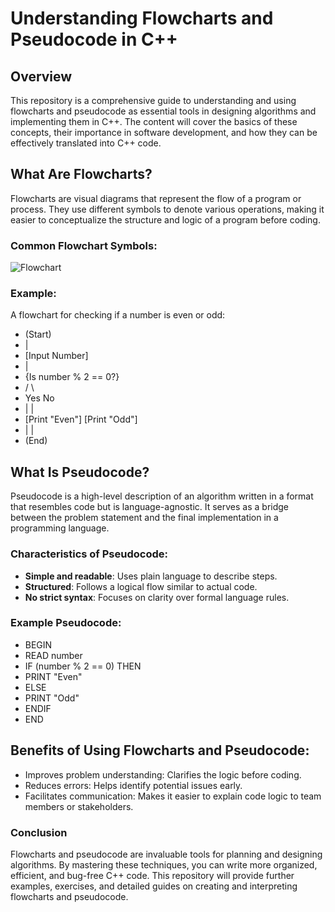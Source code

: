 # Understanding Flowcharts and Pseudocode in C++

## Overview
This repository is a comprehensive guide to understanding and using flowcharts and pseudocode as essential tools in designing algorithms and implementing them in C++. The content will cover the basics of these concepts, their importance in software development, and how they can be effectively translated into C++ code.

## What Are Flowcharts?
Flowcharts are visual diagrams that represent the flow of a program or process. They use different symbols to denote various operations, making it easier to conceptualize the structure and logic of a program before coding.

### Common Flowchart Symbols: 
![Flowchart](https://github.com/Deeptig9138/DSA-in-CPP/blob/main/Basics/Flowchart%20%26%20Psudeocode/flowchart.jpg)

### Example:
A flowchart for checking if a number is even or odd:
- (Start) 
-    |
-  [Input Number]
-    |
-   {Is number % 2 == 0?} 
-   /            \ 
- Yes             No
-  |              |
- [Print "Even"] [Print "Odd"]
-  |                |
-    (End)


## What Is Pseudocode?
Pseudocode is a high-level description of an algorithm written in a format that resembles code but is language-agnostic. It serves as a bridge between the problem statement and the final implementation in a programming language.

### Characteristics of Pseudocode:
- **Simple and readable**: Uses plain language to describe steps.
- **Structured**: Follows a logical flow similar to actual code.
- **No strict syntax**: Focuses on clarity over formal language rules.

### Example Pseudocode:
- BEGIN
- READ number
- IF (number % 2 == 0) THEN
-   PRINT "Even"
- ELSE
-   PRINT "Odd"
- ENDIF
- END

## Benefits of Using Flowcharts and Pseudocode:
- Improves problem understanding: Clarifies the logic before coding.
- Reduces errors: Helps identify potential issues early.
- Facilitates communication: Makes it easier to explain code logic to team members or stakeholders.

### Conclusion
Flowcharts and pseudocode are invaluable tools for planning and designing algorithms. By mastering these techniques, you can write more organized, efficient, and bug-free C++ code. This repository will provide further examples, exercises, and detailed guides on creating and interpreting flowcharts and pseudocode.

